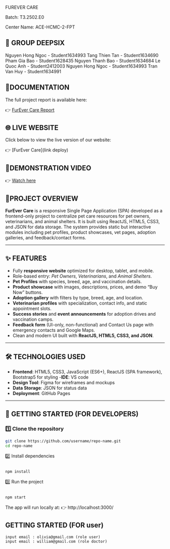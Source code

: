 FUREVER CARE

Batch: T3.2502.E0

Center Name: ACE-HCMC-2-FPT

## 👥 GROUP DEEPSIX

Nguyen Hong Ngoc - Student1634993
Tang Thien Tan - Student1634690
Pham Gia Bao - Student1628435
Nguyen Thanh Bao - Student1634684
Le Quoc Anh - Student2412003
Nguyen Hong Ngoc - Student1634993
Tran Van Huy - Student1634991

## 📑DOCUMENTATION

The full project report is available here:

👉 [FurEver Care Report](https://drive.google.com/file/d/1kfJyOSN4ZOT4C493kmNw8j0789oAf8wg/view?usp=sharing)

## 🌐 LIVE WEBSITE

Click below to view the live version of our website:

👉 [FurEver Care](link deploy)

## 🎥DEMONSTRATION VIDEO

👉 [Watch here](https://youtu.be/nqWYl9I6kNM?si=S4m0Sve3wtzs-iHE)

## 📌PROJECT OVERVIEW

**FurEver Care** is a responsive Single Page Application (SPA) developed as a frontend-only project to centralize pet care resources for pet owners, veterinarians, and animal shelters. It is built using ReactJS, HTML5, CSS3, and JSON for data storage. The system provides static but interactive modules including pet profiles, product showcases, vet pages, adoption galleries, and feedback/contact forms.

---

## ✨ FEATURES

- Fully **responsive website** optimized for desktop, tablet, and mobile.
- Role-based entry: _Pet Owners_, _Veterinarians_, and _Animal Shelters_.
- **Pet Profiles** with species, breed, age, and vaccination details.
- **Product showcase** with images, descriptions, prices, and demo “Buy Now” buttons.
- **Adoption gallery** with filters by type, breed, age, and location.
- **Veterinarian profiles** with specialization, contact info, and static appointment slots.
- **Success stories** and **event announcements** for adoption drives and vaccination camps.
- **Feedback form** (UI-only, non-functional) and Contact Us page with emergency contacts and Google Maps.
- Clean and modern UI built with **ReactJS, HTML5, CSS3, and JSON**.

---

## 🛠 TECHNOLOGIES USED

- **Frontend**: HTML5, CSS3, JavaScript (ES6+), ReactJS (SPA framework), Bootstrap5 for styling -**IDE**: VS code
- **Design Tool**: Figma for wireframes and mockups
- **Data Storage**: JSON for status data
- **Deployment**: GitHub Pages

---

## 🚀 GETTING STARTED (FOR DEVELOPERS)

### 1️⃣ Clone the repository

```bash
git clone https://github.com/username/repo-name.git
cd repo-name
```

2️⃣ Install dependencies

```bash

npm install
```

3️⃣ Run the project

```bash

npm start
```

The app will run locally at:
👉 http://localhost:3000/

## GETTING STARTED (FOR user)

```
input email : olivia@gmail.com (role user)
input email : william@gmail.com (role doctor)
```
